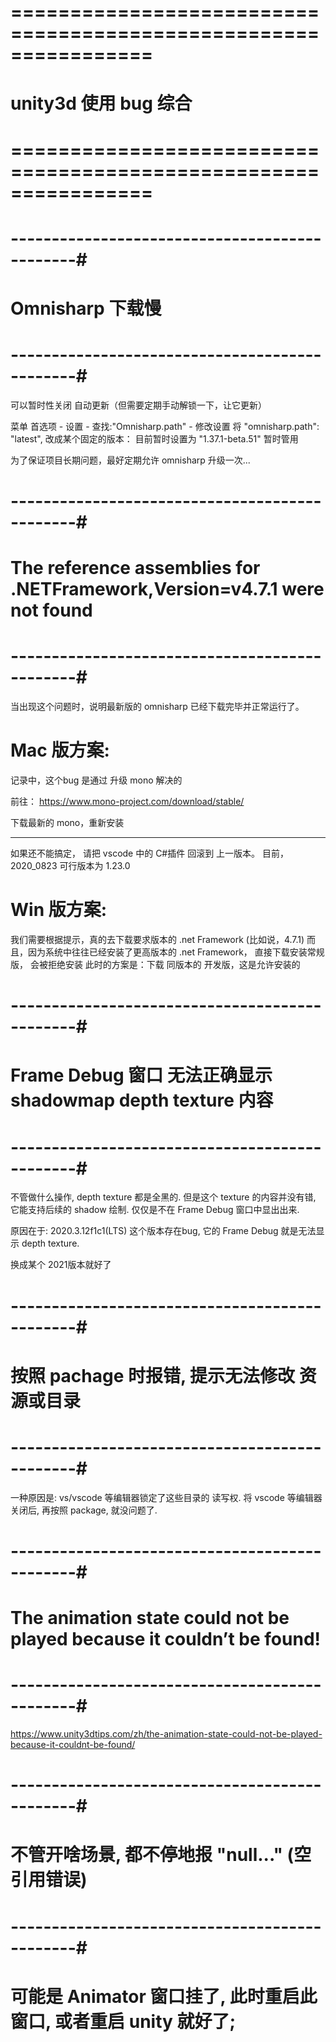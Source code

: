 # ================================================================ #
#                    unity3d 使用 bug 综合
# ================================================================ #



# ----------------------------------------------#
#            Omnisharp 下载慢
# ----------------------------------------------#
可以暂时性关闭 自动更新（但需要定期手动解锁一下，让它更新）

菜单 首选项 - 设置 - 查找:"Omnisharp.path" - 修改设置
将 "omnisharp.path": "latest", 改成某个固定的版本：
目前暂时设置为 "1.37.1-beta.51"
	暂时管用

为了保证项目长期问题，最好定期允许 omnisharp 升级一次...



# ----------------------------------------------#
#   The reference assemblies for .NETFramework,Version=v4.7.1 were not found
# ----------------------------------------------#
当出现这个问题时，说明最新版的 omnisharp 已经下载完毕并正常运行了。


# Mac 版方案:

记录中，这个bug 是通过 升级 mono 解决的

前往：
https://www.mono-project.com/download/stable/

下载最新的 mono，重新安装

------------------
如果还不能搞定，
请把 vscode 中的 C#插件 回滚到 上一版本。
目前，2020_0823
可行版本为 1.23.0


# Win 版方案:
我们需要根据提示，真的去下载要求版本的 .net Framework (比如说，4.7.1)
而且，因为系统中往往已经安装了更高版本的 .net Framework， 直接下载安装常规版，
会被拒绝安装
此时的方案是：下载 同版本的 开发版，这是允许安装的




# ----------------------------------------------#
#   Frame Debug 窗口 无法正确显示 shadowmap depth texture 内容
# ----------------------------------------------#
不管做什么操作, depth texture 都是全黑的.
但是这个 texture 的内容并没有错, 它能支持后续的 shadow 绘制.
仅仅是不在 Frame Debug 窗口中显出出来.

原因在于: 2020.3.12f1c1(LTS) 这个版本存在bug, 它的 Frame Debug 就是无法显示 
depth texture.

换成某个 2021版本就好了 




# ----------------------------------------------#
#   按照 pachage 时报错, 提示无法修改 资源或目录
# ----------------------------------------------#

一种原因是: vs/vscode 等编辑器锁定了这些目录的 读写权.
将 vscode 等编辑器关闭后, 再按照 package, 就没问题了. 




# ----------------------------------------------#
# The animation state could not be played because it couldn’t be found!
# ----------------------------------------------#

https://www.unity3dtips.com/zh/the-animation-state-could-not-be-played-because-it-couldnt-be-found/



# ----------------------------------------------#
#        不管开啥场景, 都不停地报 "null..." (空引用错误)
# ----------------------------------------------#

# 可能是 Animator 窗口挂了,  此时重启此窗口, 或者重启 unity 就好了;





